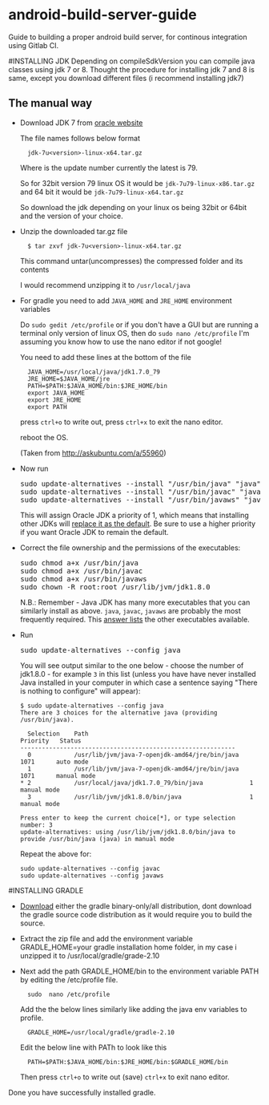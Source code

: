 # android-build-server-guide
Guide to building a proper android build server, for continous integration using Gitlab CI.

#INSTALLING JDK
Depending on compileSdkVersion you can compile java classes using jdk 7 or 8.
Thought the procedure for installing jdk 7 and 8 is same, except you download different files (i recommend installing jdk7)

## The manual way

- Download JDK 7 from [oracle website](http://www.oracle.com/technetwork/java/javase/downloads/jdk7-downloads-1880260.html)

   The file names follows below format

        jdk-7u<version>-linux-x64.tar.gz

   Where <version> is the update number currently the latest is 79.

   So for 32bit version 79 linux OS it would be `jdk-7u79-linux-x86.tar.gz` and 64 bit it would be `jdk-7u79-linux-x64.tar.gz`

   So download the jdk depending on your linux os being 32bit or 64bit and the version of your choice.

- Unzip the downloaded tar.gz file

        $ tar zxvf jdk-7u<version>-linux-x64.tar.gz

   This command untar(uncompresses) the compressed folder and its contents

   I would recommend unzipping it to `/usr/local/java`

- For gradle you need to add `JAVA_HOME` and `JRE_HOME` environment variables
   
   Do `sudo gedit /etc/profile` or if you don't have a GUI but are running a terminal only version of linux OS, then do `sudo nano /etc/profile` I'm assuming you know how to use the nano editor if not google!

   You need to add these lines at the bottom of the file

        JAVA_HOME=/usr/local/java/jdk1.7.0_79
        JRE_HOME=$JAVA_HOME/jre
        PATH=$PATH:$JAVA_HOME/bin:$JRE_HOME/bin
        export JAVA_HOME
        export JRE_HOME
        export PATH

   press `ctrl+o` to write out, press `ctrl+x` to exit the nano editor.

   reboot the OS.

   (Taken from http://askubuntu.com/a/55960)
*   Now run

    <pre>sudo update-alternatives --install "/usr/bin/java" "java" "/usr/local/java/jdk1.7.0_79/bin/java" 1
    sudo update-alternatives --install "/usr/bin/javac" "javac" "/usr/lib/jvm/jdk1.7.0_79/bin/javac" 1
    sudo update-alternatives --install "/usr/bin/javaws" "javaws" "/usr/lib/jvm/jdk1.7.0_79/bin/javaws" 1
    </pre>

    This will assign Oracle JDK a priority of 1, which means that installing other JDKs will [replace it as the default](http://askubuntu.com/q/344059/23678). Be sure to use a higher priority if you want Oracle JDK to remain the default.

*   Correct the file ownership and the permissions of the executables:

    <pre>sudo chmod a+x /usr/bin/java
    sudo chmod a+x /usr/bin/javac
    sudo chmod a+x /usr/bin/javaws
    sudo chown -R root:root /usr/lib/jvm/jdk1.8.0
    </pre>

    N.B.: Remember - Java JDK has many more executables that you can similarly install as above. `java`, `javac`, `javaws` are probably the most frequently required. This [answer lists](http://askubuntu.com/a/68227/14356) the other executables available.

*   Run

    <pre>sudo update-alternatives --config java
    </pre>

    You will see output similar to the one below - choose the number of jdk1.8.0 - for example `3` in this list (unless you have have never installed Java installed in your computer in which case a sentence saying "There is nothing to configure" will appear):

        $ sudo update-alternatives --config java
        There are 3 choices for the alternative java (providing /usr/bin/java).

          Selection    Path                                            Priority   Status
        ------------------------------------------------------------
          0            /usr/lib/jvm/java-7-openjdk-amd64/jre/bin/java   1071      auto mode
          1            /usr/lib/jvm/java-7-openjdk-amd64/jre/bin/java   1071      manual mode
        * 2            /usr/local/java/jdk1.7.0_79/bin/java             1         manual mode
          3            /usr/lib/jvm/jdk1.8.0/bin/java                   1         manual mode

        Press enter to keep the current choice[*], or type selection number: 3
        update-alternatives: using /usr/lib/jvm/jdk1.8.0/bin/java to provide /usr/bin/java (java) in manual mode

    Repeat the above for:

        sudo update-alternatives --config javac
        sudo update-alternatives --config javaws

#INSTALLING GRADLE

*   [Download](http://gradle.org/gradle-download/) either the gradle binary-only/all distribution, dont download the gradle source code distribution as it would require you to build the source.

* Extract the zip file and add the environment variable GRADLE_HOME=your gradle installation home folder, in my case i unzipped it to /usr/local/gradle/grade-2.10

* Next add the path GRADLE_HOME/bin to the environment variable PATH by editing the /etc/profile file.

        sudo  nano /etc/profile

   Add the the below lines similarly like adding the java env variables to profile.

        GRADLE_HOME=/usr/local/gradle/gradle-2.10
   Edit the below line with PATh to look like this

        PATH=$PATH:$JAVA_HOME/bin:$JRE_HOME/bin:$GRADLE_HOME/bin

   Then press `ctrl+o` to write out (save) `ctrl+x` to exit nano editor.

Done you have successfully installed gradle.

